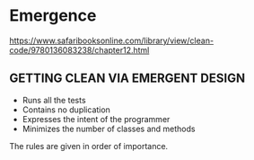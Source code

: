 # Emergence

https://www.safaribooksonline.com/library/view/clean-code/9780136083238/chapter12.html

## GETTING CLEAN VIA EMERGENT DESIGN

- Runs all the tests
- Contains no duplication
- Expresses the intent of the programmer
- Minimizes the number of classes and methods

The rules are given in order of importance.

